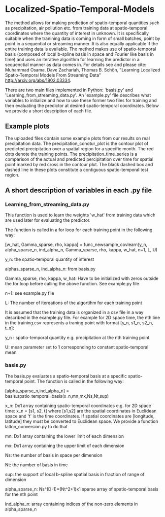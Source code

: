# Localized-Spatio-Temporal-Models

The method allows for making prediction of spatio-temporal quantities such as precipitation, air pollution etc. from training data at spatio-temporal coordinates where the quantity of interest in unknown. It is specifically suitable when the tranining data is coming in form of small batches, point by point in a sequential or streaming manner. It is also equally applicable if the entire training data is available. The method makes use of spatio-temporal basis (composed of local b-spline basis in space and Fourier like basis in time) and uses an iterative algorithm for learning the predictor in a sequenctial manner as data comes in. For details see and please cite: Muhammad Osama, Dave Zachariah, Thomas B. Schön, "Learning Localized Spatio-Temporal Models From Streaming Data" http://arxiv.org/abs/1802.03334. 

There are two main files implemented in Python: 'basis.py' and 'Learning_from_streaming_data.py'. An 'example.py' file describes what variables to initialize and how to use these former two files for training and then evaluating the predictor at desired spatio-temporal coordinates. Below we provide a short description of each file.

## Example plots
The uploaded files contain some example plots from our results on real precipitation data. The precipitation_conotur_plot is the contour plot of predicted precipitation over a spatial region for a specific month. The red dots denote the training points. The precipitation_time_series is a comparison of the actual and predicted percipitation over time for spatial point marked by red cross in the contour plot. The black dashed box and dashed line in these plots constitute a contiguous spatio-temporal test region. 

## A short description of variables in each .py file
### Learning_from_streaming_data.py

This function is used to learn the weights 'w_hat' from training data which are used later for evaluating the predictor.

The function is called in a for loop for each training point in the following way: 

[w_hat, Gamma_sparse, rho, kappa] = func_newsample_covlearn(y_n, alpha_sparse_n, ind_alpha_n, Gamma_sparse, rho, kappa, w_hat, n+1, L, U)

y_n: the spatio-temporal quantity of interest

alphas_sparse_n, ind_alpha_n: from basis.py

Gamma_sparse, rho, kappa, w_hat: Have to be initialized with zeros outside the for loop before calling the above function. See example.py file

n+1: see example.py file

L: The number of itereations of the algortihm for each training point

It is assumed that the training data is organized in a csv file in a way described in the example.py file. For example for 2D space time, the nth line in the training.csv represents a traning point with format [y_n, s1_n, s2_n, t_n]:

y_n : spatio-temporal quantity e.g. precipitation at the nth training point

U: mean parameter set to 1 corresponding to constant spatio-temporal mean

### basis.py
The basis.py evaluates a spatio-temporal basis at a specific spatio-temporal point. The function is called in the following way:

[alpha_sparse_n,ind_alpha_n] = basis.spatio_temporal_basis(x_n,mn,mx,Ns,Nt,sup)

x_n: Dx1 array containing spatio-temporal coordinates e.g. for 2D space time: x_n = [s1, s2, t] where [s1,s2] are the spatial coordinates in Euclidean space and 't' is the time coordinates. If spatial coordinates are [longitude, latitude] they must be converted to Euclidean space. We provide a function latlon_conversion.py to do that

mn: Dx1 array containing the lower limit of each dimension

mx: Dx1 array containing the upper limit of each dimension

Ns: the number of basis in space per dimension

Nt: the number of basis in time

sup: the support of local b-spline spatial basis in fraction of range of dimension

alpha_sparse_n: Ns^(D-1)*(Nt^2+1)x1 sparse array of spatio-temporal basis for the nth point

ind_alpha_n: array containing indices of the non-zero elements in alpha_sparse_n




